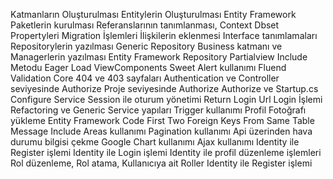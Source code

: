 Katmanların Oluşturulması
Entitylerin Oluşturulması
Entity Framework Paketlerin kurulması
Referanslarının tanımlanması, Context Dbset Propertyleri
Migration İşlemleri
İlişkilerin eklenmesi
Interface tanımlamaları
Repositorylerin yazılması
Generic Repository
Business katmanı ve Managerlerin yazılması 
Entity Framework Repository
Partialview
Include Metodu Eager Load
ViewComponents
Sweet Alert kullanımı
Fluend Validation Core
404 ve 403 sayfaları
Authentication ve Controller seviyesinde Authorize
Proje seviyesinde Authorize
Authorize ve Startup.cs Configure Service
Session ile oturum yönetimi
Return Login Url
Login İşlemi
Refactoring ve Generic Service yapıları
Trigger kullanımı 
Profil Fotoğrafı yükleme
Entity Framework Code First Two Foreign Keys From Same Table
Message Include 
Areas kullanımı
Pagination kullanımı
Api üzerinden hava durumu bilgisi çekme
Google Chart kullanımı
Ajax kullanımı
Identity ile Register işlemi
Identity ile Login işlemi
Identity ile profil düzenleme işlemleri
Rol düzenleme, Rol atama, Kullanıcıya ait Roller
Identity ile Register işlemi
